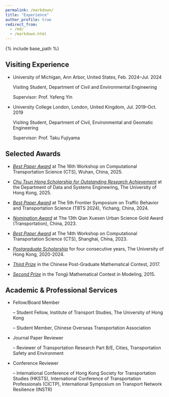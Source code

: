 ```yaml
---
permalink: /markdown/
title: "Experience"
author_profile: true
redirect_from: 
  - /md/
  - /markdown.html
---
```

{% include base_path %}

Visiting Experience
------

* University of Michigan, Ann Arbor, United States, Feb. 2024–Jul. 2024

  Visiting Student, Department of Civil and Environmental Engineering

  Supervisor: Prof. Yafeng Yin

* University College London, London, United Kingdom, Jul. 2019–Oct. 2019

  Visiting Student, Department of Civil, Environmental and Geomatic Engineering

  Supervisor: Prof. Taku Fujiyama


Selected Awards
------

* *<u>Best Paper Award</u>* at The 16th Workshop on Computational Transportation Science (CTS), Wuhan, China, 2025.

* *<u>Chu Tsun Hong Scholarship for Outstanding Research Achievement</u>* at the Department of Data and Systems Engineering, The University of Hong Kong, 2025.

* *<u>Best Paper Award</u>* at The 5th Frontier Symposium on Traffic Behavior and Transportation Science (TBTS 2024), Yichang, China, 2024.

* *<u>Nomination Award</u>* at The 13th Qian Xuesen Urban Science Gold Award (Transportation), China, 2023.

* *<u>Best Paper Award</u>* at The 14th Workshop on Computational Transportation Science (CTS), Shanghai, China, 2023.

* *<u>Postgraduate Scholarship</u>* for four consecutive years, The University of Hong Kong, 2020-2024. 

* *<u>Third Prize</u>* in the Chinese Post-Graduate Mathematical Contest, 2017. 

* *<u>Second Prize</u>* in the Tongji Mathematical Contest in Modeling, 2015.


Academic & Professional Services
------

* Fellow/Board Member
  
  – Student Fellow, Institute of Transport Studies, The University of Hong Kong

  – Student Member, Chinese Overseas Transportation Association

* Journal Paper Reviewer

  – Reviewer of Transportation Research Part B/E, Cities, Transportation Safety and Environment

* Conference Reviewer

  – International Conference of Hong Kong Society for Transportation Studies (HKSTS), International Conference of Transportation Professionals (CICTP), International Symposium on Transport Network Resilience (INSTR)
